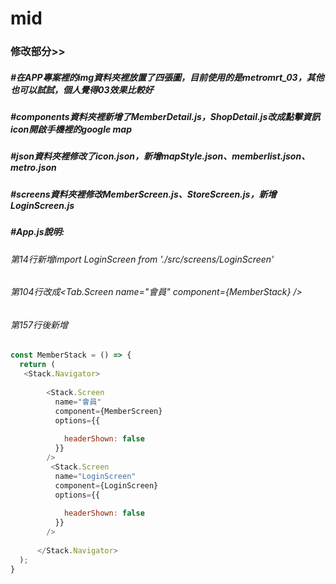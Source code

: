 # mid
### 修改部分>>  
##### #在APP專案裡的img資料夾裡放置了四張圖，目前使用的是metromrt_03，其他也可以試試，個人覺得03效果比較好  
##### #components資料夾裡新增了MemberDetail.js，ShopDetail.js改成點擊資訊icon開啟手機裡的google map  
##### #json資料夾裡修改了icon.json，新增mapStyle.json、memberlist.json、metro.json  
##### #screens資料夾裡修改MemberScreen.js、StoreScreen.js，新增LoginScreen.js  
##### #App.js說明:  
###### 第14行新增import LoginScreen from './src/screens/LoginScreen'  
###### 第104行改成<Tab.Screen name="會員" component={MemberStack} />  
###### 第157行後新增  
```javascript
const MemberStack = () => {
  return (
   <Stack.Navigator>
     
        <Stack.Screen 
          name="會員" 
          component={MemberScreen} 
          options={{
          
            headerShown: false
          }}
        />
         <Stack.Screen 
          name="LoginScreen" 
          component={LoginScreen} 
          options={{
           
            headerShown: false
          }}
        />
     
      </Stack.Navigator>
  );
}
```
